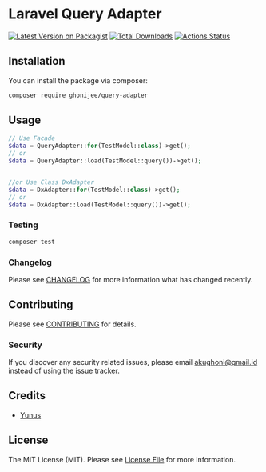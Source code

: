 # Laravel Query Adapter

[![Latest Version on Packagist](https://img.shields.io/packagist/v/ghonijee/query-adapter.svg?style=flat-square)](https://packagist.org/packages/ghonijee/query-adapter)
[![Total Downloads](https://img.shields.io/packagist/dt/ghonijee/query-adapter.svg?style=flat-square)](https://packagist.org/packages/ghonijee/query-adapter)
[![Actions Status](https://github.com/ghonijee/laravel-query-adapter/actions/workflows/main.yml/badge.svg)](https://github.com/ghonijee/laravel-query-adapter/actions)

## Installation

You can install the package via composer:

```bash
composer require ghonijee/query-adapter
```

## Usage

```php
// Use Facade
$data = QueryAdapter::for(TestModel::class)->get();
// or
$data = QueryAdapter::load(TestModel::query())->get();


//or Use Class DxAdapter
$data = DxAdapter::for(TestModel::class)->get();
// or
$data = DxAdapter::load(TestModel::query())->get();
```

### Testing

```bash
composer test
```

### Changelog

Please see [CHANGELOG](CHANGELOG.md) for more information what has changed recently.

## Contributing

Please see [CONTRIBUTING](CONTRIBUTING.md) for details.

### Security

If you discover any security related issues, please email akughoni@gmail.id instead of using the issue tracker.

## Credits

-   [Yunus](https://github.com/ghonijee)

## License

The MIT License (MIT). Please see [License File](LICENSE.md) for more information.
